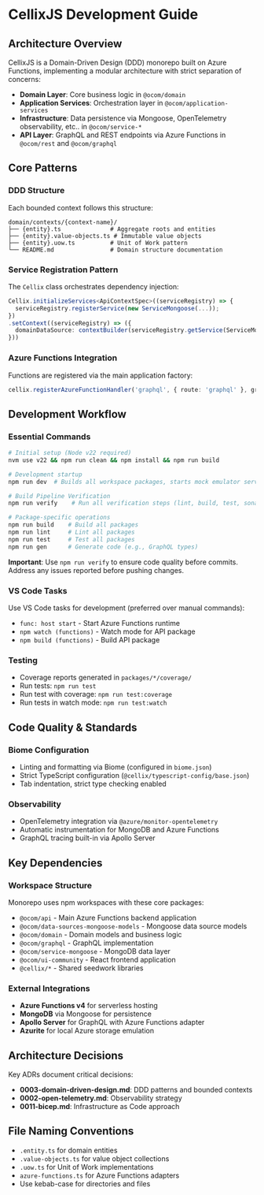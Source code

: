 # CellixJS Development Guide

## Architecture Overview

CellixJS is a Domain-Driven Design (DDD) monorepo built on Azure Functions, implementing a modular architecture with strict separation of concerns:

- **Domain Layer**: Core business logic in `@ocom/domain`
- **Application Services**: Orchestration layer in `@ocom/application-services`
- **Infrastructure**: Data persistence via Mongoose, OpenTelemetry observability, etc.. in `@ocom/service-*`
- **API Layer**: GraphQL and REST endpoints via Azure Functions in `@ocom/rest` and `@ocom/graphql`

## Core Patterns

### DDD Structure
Each bounded context follows this structure:
```
domain/contexts/{context-name}/
├── {entity}.ts              # Aggregate roots and entities
├── {entity}.value-objects.ts # Immutable value objects
├── {entity}.uow.ts          # Unit of Work pattern
└── README.md                # Domain structure documentation
```

### Service Registration Pattern
The `Cellix` class orchestrates dependency injection:
```typescript
Cellix.initializeServices<ApiContextSpec>((serviceRegistry) => {
  serviceRegistry.registerService(new ServiceMongoose(...));
})
.setContext((serviceRegistry) => ({ 
  domainDataSource: contextBuilder(serviceRegistry.getService(ServiceMongoose))
}))
```

### Azure Functions Integration
Functions are registered via the main application factory:
```typescript
cellix.registerAzureFunctionHandler('graphql', { route: 'graphql' }, graphHandlerCreator)
```

## Development Workflow

### Essential Commands
```bash
# Initial setup (Node v22 required)
nvm use v22 && npm run clean && npm install && npm run build

# Development startup
npm run dev  # Builds all workspace packages, starts mock emulator services, backend Azure Functions entry point, and frontend React UI

# Build Pipeline Verification
npm run verify    # Run all verification steps (lint, build, test, sonarcloud, quality gate)

# Package-specific operations
npm run build    # Build all packages
npm run lint     # Lint all packages
npm run test     # Test all packages
npm run gen      # Generate code (e.g., GraphQL types)
```

**Important**: Use `npm run verify` to ensure code quality before commits. Address any issues reported before pushing changes.

### VS Code Tasks
Use VS Code tasks for development (preferred over manual commands):
- `func: host start` - Start Azure Functions runtime
- `npm watch (functions)` - Watch mode for API package
- `npm build (functions)` - Build API package

### Testing
- Coverage reports generated in `packages/*/coverage/`
- Run tests: `npm run test`
- Run test with coverage: `npm run test:coverage`
- Run tests in watch mode: `npm run test:watch`

## Code Quality & Standards

### Biome Configuration
- Linting and formatting via Biome (configured in `biome.json`)
- Strict TypeScript configuration (`@cellix/typescript-config/base.json`)
- Tab indentation, strict type checking enabled

### Observability
- OpenTelemetry integration via `@azure/monitor-opentelemetry`
- Automatic instrumentation for MongoDB and Azure Functions
- GraphQL tracing built-in via Apollo Server

## Key Dependencies

### Workspace Structure
Monorepo uses npm workspaces with these core packages:
- `@ocom/api` - Main Azure Functions backend application
- `@ocom/data-sources-mongoose-models` - Mongoose data source models
- `@ocom/domain` - Domain models and business logic
- `@ocom/graphql` - GraphQL implementation
- `@ocom/service-mongoose` - MongoDB data layer
- `@ocom/ui-community` - React frontend application
- `@cellix/*` - Shared seedwork libraries

### External Integrations
- **Azure Functions v4** for serverless hosting
- **MongoDB** via Mongoose for persistence
- **Apollo Server** for GraphQL with Azure Functions adapter
- **Azurite** for local Azure storage emulation

## Architecture Decisions

Key ADRs document critical decisions:
- **0003-domain-driven-design.md**: DDD patterns and bounded contexts
- **0002-open-telemetry.md**: Observability strategy
- **0011-bicep.md**: Infrastructure as Code approach

## File Naming Conventions

- `.entity.ts` for domain entities
- `.value-objects.ts` for value object collections
- `.uow.ts` for Unit of Work implementations
- `azure-functions.ts` for Azure Functions adapters
- Use kebab-case for directories and files
